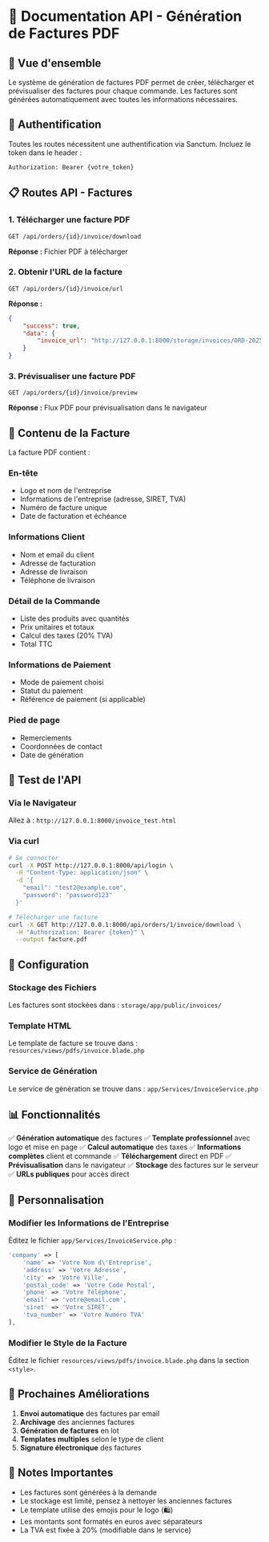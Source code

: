 # 📄 Documentation API - Génération de Factures PDF

## 🎯 Vue d'ensemble

Le système de génération de factures PDF permet de créer, télécharger et prévisualiser des factures pour chaque commande. Les factures sont générées automatiquement avec toutes les informations nécessaires.

## 🔐 Authentification

Toutes les routes nécessitent une authentification via Sanctum. Incluez le token dans le header :
```
Authorization: Bearer {votre_token}
```

## 📋 Routes API - Factures

### 1. **Télécharger une facture PDF**
```http
GET /api/orders/{id}/invoice/download
```

**Réponse :** Fichier PDF à télécharger

### 2. **Obtenir l'URL de la facture**
```http
GET /api/orders/{id}/invoice/url
```

**Réponse :**
```json
{
    "success": true,
    "data": {
        "invoice_url": "http://127.0.0.1:8000/storage/invoices/ORD-20250127-ABC123_2025-01-27.pdf"
    }
}
```

### 3. **Prévisualiser une facture PDF**
```http
GET /api/orders/{id}/invoice/preview
```

**Réponse :** Flux PDF pour prévisualisation dans le navigateur

## 📄 Contenu de la Facture

La facture PDF contient :

### **En-tête**
- Logo et nom de l'entreprise
- Informations de l'entreprise (adresse, SIRET, TVA)
- Numéro de facture unique
- Date de facturation et échéance

### **Informations Client**
- Nom et email du client
- Adresse de facturation
- Adresse de livraison
- Téléphone de livraison

### **Détail de la Commande**
- Liste des produits avec quantités
- Prix unitaires et totaux
- Calcul des taxes (20% TVA)
- Total TTC

### **Informations de Paiement**
- Mode de paiement choisi
- Statut du paiement
- Référence de paiement (si applicable)

### **Pied de page**
- Remerciements
- Coordonnées de contact
- Date de génération

## 🧪 Test de l'API

### Via le Navigateur
Allez à : `http://127.0.0.1:8000/invoice_test.html`

### Via curl
```bash
# Se connecter
curl -X POST http://127.0.0.1:8000/api/login \
  -H "Content-Type: application/json" \
  -d '{
    "email": "test2@example.com",
    "password": "password123"
  }'

# Télécharger une facture
curl -X GET http://127.0.0.1:8000/api/orders/1/invoice/download \
  -H "Authorization: Bearer {token}" \
  --output facture.pdf
```

## 🔧 Configuration

### **Stockage des Fichiers**
Les factures sont stockées dans : `storage/app/public/invoices/`

### **Template HTML**
Le template de facture se trouve dans : `resources/views/pdfs/invoice.blade.php`

### **Service de Génération**
Le service de génération se trouve dans : `app/Services/InvoiceService.php`

## 📊 Fonctionnalités

✅ **Génération automatique** des factures
✅ **Template professionnel** avec logo et mise en page
✅ **Calcul automatique** des taxes
✅ **Informations complètes** client et commande
✅ **Téléchargement** direct en PDF
✅ **Prévisualisation** dans le navigateur
✅ **Stockage** des factures sur le serveur
✅ **URLs publiques** pour accès direct

## 🎨 Personnalisation

### **Modifier les Informations de l'Entreprise**
Éditez le fichier `app/Services/InvoiceService.php` :

```php
'company' => [
    'name' => 'Votre Nom d\'Entreprise',
    'address' => 'Votre Adresse',
    'city' => 'Votre Ville',
    'postal_code' => 'Votre Code Postal',
    'phone' => 'Votre Téléphone',
    'email' => 'votre@email.com',
    'siret' => 'Votre SIRET',
    'tva_number' => 'Votre Numéro TVA'
],
```

### **Modifier le Style de la Facture**
Éditez le fichier `resources/views/pdfs/invoice.blade.php` dans la section `<style>`.

## 🚀 Prochaines Améliorations

1. **Envoi automatique** des factures par email
2. **Archivage** des anciennes factures
3. **Génération de factures** en lot
4. **Templates multiples** selon le type de client
5. **Signature électronique** des factures

## 📝 Notes Importantes

- Les factures sont générées à la demande
- Le stockage est limité, pensez à nettoyer les anciennes factures
- Le template utilise des emojis pour le logo (🛍️)
- Les montants sont formatés en euros avec séparateurs
- La TVA est fixée à 20% (modifiable dans le service) 